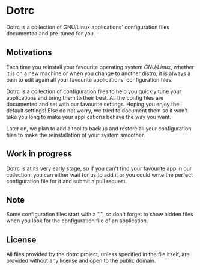 Dotrc
=====

Dotrc is a collection of GNU/Linux applications' configuration files documented
and pre-tuned for you.


Motivations
-----------

Each time you reinstall your favourite operating system _GNU/Linux_,
whether it is on a new machine or when you change to another distro, it is
always a pain to edit again all your favourite applications' configuration
files.

Dotrc is a collection of configuration files to help you quickly tune your
applications and bring them to their best. All the config files are documented
and set with our favourite settings. Hoping you enjoy the default settings!
Else do not worry, we tried to document them so it won't take you long to
make your applications behave the way you want.

Later on, we plan to add a tool to backup and restore all your configuration
files to make the reinstallation of your system smoother.


Work in progress
----------------

Dotrc is at its very early stage, so if you can't find your favourite app in
our collection, you can either wait for us to add it or you could write the
perfect configuration file for it and submit a pull request.


Note
----

Some configuration files start with a ".", so don't forget to show hidden files
when you look for the configuration file of an application.


License
-------

All files provided by the dotrc project, unless specified in the file itself,
are provided without any license and open to the public domain.

